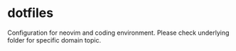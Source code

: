 # dotfiles
Configuration for neovim and coding environment.
Please check underlying folder for specific domain topic.
